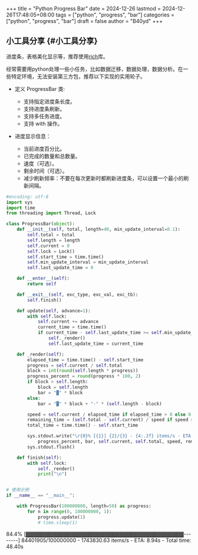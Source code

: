 +++
title = "Python Progress Bar"
date = 2024-12-26
lastmod = 2024-12-26T17:48:05+08:00
tags = ["python", "progress", "bar"]
categories = ["python", "progress", "bar"]
draft = false
author = "B40yd"
+++

## 小工具分享 {#小工具分享}

进度条，表格美化显示等，推荐使用[rich](https://github.com/Textualize/rich)库。

经常需要用python处理一些小任务，比如数据迁移，数据处理，数据分析。在一些特定环境，无法安装第三方包，推荐以下实现的实用轮子。

-   定义 ProgressBar 类:
    -   支持指定进度条长度。
    -   支持进度条刷新。
    -   支持多任务进度。
    -   支持 with 操作。

-   进度显示信息：
    -   当前进度百分比。
    -   已完成的数量和总数量。
    -   速度（可选）。
    -   剩余时间（可选）。
    -   减少刷新频率：不要在每次更新时都刷新进度条，可以设置一个最小的刷新间隔。

<!--listend-->

```python
#encoding: utf-8
import sys
import time
from threading import Thread, Lock

class ProgressBar(object):
    def __init__(self, total, length=40, min_update_interval=0.1):
        self.total = total
        self.length = length
        self.current = 0
        self.lock = Lock()
        self.start_time = time.time()
        self.min_update_interval = min_update_interval
        self.last_update_time = 0

    def __enter__(self):
        return self

    def __exit__(self, exc_type, exc_val, exc_tb):
        self.finish()

    def update(self, advance=1):
        with self.lock:
            self.current += advance
            current_time = time.time()
            if current_time - self.last_update_time >= self.min_update_interval:
                self._render()
                self.last_update_time = current_time

    def _render(self):
        elapsed_time = time.time() - self.start_time
        progress = self.current / self.total
        block = int(round(self.length * progress))
        progress_percent = round(progress * 100, 2)
        if block > self.length:
            block = self.length
            bar = "▓" * block
        else:
            bar = "▓" * block + "-" * (self.length - block)

        speed = self.current / elapsed_time if elapsed_time > 0 else 0
        remaining_time = (self.total - self.current) / speed if speed > 0 else 0
        total_time = time.time() - self.start_time

        sys.stdout.write("\r{0}% [{1}] {2}/{3} - {4:.2f} items/s - ETA: {5:.2f}s - Total time: {6:.2f}s".format(
            progress_percent, bar, self.current, self.total, speed, remaining_time, total_time))
        sys.stdout.flush()

    def finish(self):
        with self.lock:
            self._render()
            print("\n")


# 使用示例
if __name__ == "__main__":

    with ProgressBar(100000000, length=50) as progress:
        for n in range(0, 100000000, 1):
            progress.update(1)
            # time.sleep(1)
```

84.4% [▓▓▓▓▓▓▓▓▓▓▓▓▓▓▓▓▓▓▓▓▓▓▓▓▓▓▓▓▓▓▓▓▓▓▓▓▓▓▓▓▓▓--------] 84401905/100000000 - 1743830.63 items/s - ETA: 8.94s - Total time: 48.40s

```text

```
